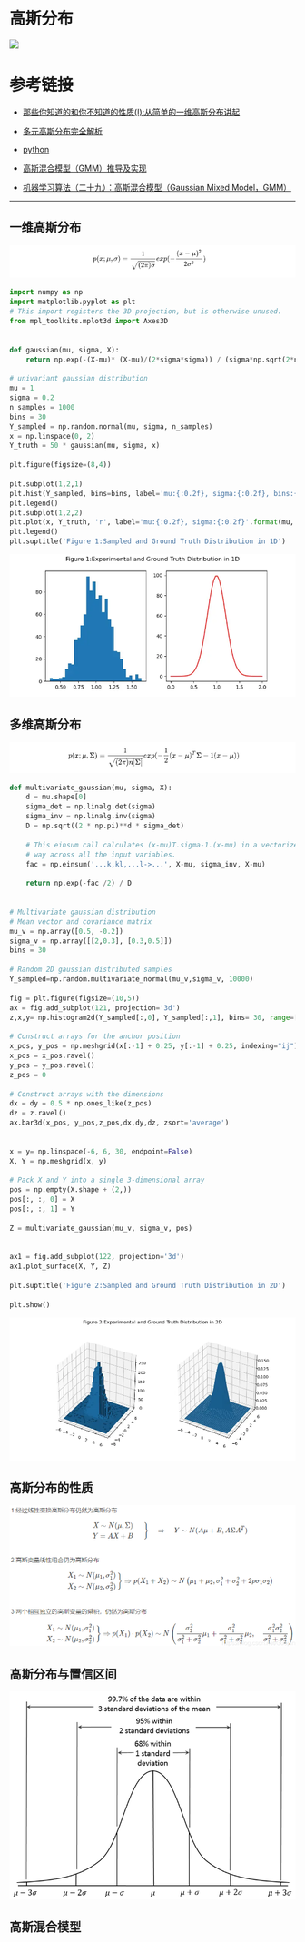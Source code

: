 <!--
 * @Author: charles hcheng1005@gmail.com
 * @Date: 2023-03-15 21:31:04
 * @LastEditors: Charles HAO 40482227+hcheng1005@users.noreply.github.com
 * @LastEditTime: 2023-03-26 21:48:29
 * @FilePath: \all-in-one\数学\gaussian.md
 * @Description: 这是默认设置,请设置`customMade`, 打开koroFileHeader查看配置 进行设置: https://github.com/OBKoro1/koro1FileHeader/wiki/%E9%85%8D%E7%BD%AE
-->
# 高斯分布
<img src="./imags/2023-03-15-20-39-23.png"  style="zoom: 100%;" />

# 参考链接
- [那些你知道的和你不知道的性质(I):从简单的一维高斯分布讲起](https://zhuanlan.zhihu.com/p/24874304)

- [多元高斯分布完全解析](https://zhuanlan.zhihu.com/p/58987388)

- [python](https://datascienceplus.com/understanding-the-covariance-matrix/)

- [高斯混合模型（GMM）推导及实现](https://zhuanlan.zhihu.com/p/85338773)

- [机器学习算法（二十九）：高斯混合模型（Gaussian Mixed Model，GMM）](https://blog.csdn.net/weixin_39910711/article/details/123963434)
---

## 一维高斯分布
![](./images/2023-03-15-21-38-11.png)
```python
import numpy as np
import matplotlib.pyplot as plt
# This import registers the 3D projection, but is otherwise unused.
from mpl_toolkits.mplot3d import Axes3D


def gaussian(mu, sigma, X):
    return np.exp(-(X-mu)* (X-mu)/(2*sigma*sigma)) / (sigma*np.sqrt(2*np.pi))

# univariant gaussian distribution
mu = 1
sigma = 0.2
n_samples = 1000
bins = 30
Y_sampled = np.random.normal(mu, sigma, n_samples)
x = np.linspace(0, 2)
Y_truth = 50 * gaussian(mu, sigma, x)

plt.figure(figsize=(8,4))

plt.subplot(1,2,1)
plt.hist(Y_sampled, bins=bins, label='mu:{:0.2f}, sigma:{:0.2f}, bins:{:2d}'.format(mu, sigma, bins))
plt.legend()
plt.subplot(1,2,2)
plt.plot(x, Y_truth, 'r', label='mu:{:0.2f}, sigma:{:0.2f}'.format(mu, sigma))
plt.legend()
plt.suptitle('Figure 1:Sampled and Ground Truth Distribution in 1D')
```

![](./images/2023-03-15-21-38-33.png)


## 多维高斯分布
![](./images/2023-03-15-21-36-32.png)

```python
def multivariate_gaussian(mu, sigma, X):
    d = mu.shape[0]
    sigma_det = np.linalg.det(sigma)
    sigma_inv = np.linalg.inv(sigma)
    D = np.sqrt((2 * np.pi)**d * sigma_det)

    # This einsum call calculates (x-mu)T.sigma-1.(x-mu) in a vectorized
    # way across all the input variables.
    fac = np.einsum('...k,kl,...l->...', X-mu, sigma_inv, X-mu)

    return np.exp(-fac /2) / D


# Multivariate gaussian distribution
# Mean vector and covariance matrix
mu_v = np.array([0.5, -0.2])
sigma_v = np.array([[2,0.3], [0.3,0.5]])
bins = 30

# Random 2D gaussian distributed samples
Y_sampled=np.random.multivariate_normal(mu_v,sigma_v, 10000)

fig = plt.figure(figsize=(10,5))
ax = fig.add_subplot(121, projection='3d')
z,x,y= np.histogram2d(Y_sampled[:,0], Y_sampled[:,1], bins= 30, range=[[-6,6], [-6,6]])

# Construct arrays for the anchor position
x_pos, y_pos = np.meshgrid(x[:-1] + 0.25, y[:-1] + 0.25, indexing="ij")
x_pos = x_pos.ravel()
y_pos = y_pos.ravel()
z_pos = 0

# Construct arrays with the dimensions
dx = dy = 0.5 * np.ones_like(z_pos)
dz = z.ravel()
ax.bar3d(x_pos, y_pos,z_pos,dx,dy,dz, zsort='average')


x = y= np.linspace(-6, 6, 30, endpoint=False)
X, Y = np.meshgrid(x, y)

# Pack X and Y into a single 3-dimensional array
pos = np.empty(X.shape + (2,))
pos[:, :, 0] = X
pos[:, :, 1] = Y

Z = multivariate_gaussian(mu_v, sigma_v, pos)


ax1 = fig.add_subplot(122, projection='3d')
ax1.plot_surface(X, Y, Z)

plt.suptitle('Figure 2:Sampled and Ground Truth Distribution in 2D')

plt.show()

```
![](./images/2023-03-15-21-39-30.png)

## 高斯分布的性质
![](./images/2023-03-15-21-46-01.png)

## 高斯分布与置信区间
![](./images/2023-03-15-21-47-23.png)

## 高斯混合模型
